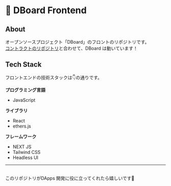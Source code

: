 # 👀 **DBoard Frontend**

## **About**
オープンソースプロジェクト「DBoard」のフロントのリポジトリです。<br>
[コントラクトのリポジトリ](https://github.com/koshin01/dboard-contract)と合わせて、DBoard は動いています！

## **Tech Stack**
フロントエンドの技術スタックは👇の通りです。

**プログラミング言語**<br>
- JavaScript<br>

**ライブラリ**<br>
- React<br>
- ethers.js<br>

**フレームワーク**<br>
- NEXT JS<br>
- Tailwind CSS<br>
- Headless UI<br>

***
<br>
このリポジトリがDApps 開発に役に立ってくれたら嬉しいです🫡


